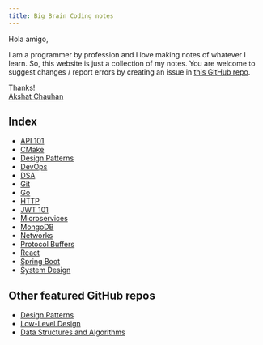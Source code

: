 ```yaml
---
title: Big Brain Coding notes
---
```


Hola amigo,

I am a programmer by profession and I love making notes of whatever I learn. So, this website is just a collection of my notes. You are welcome to suggest changes / report errors by creating an issue in [this GitHub repo](https://github.com/akormous/engineering-notes/issues/new).

Thanks!<br/>
[Akshat Chauhan](https://twitter.com/akormous)


## Index

- [API 101](./API101/Introduction.md)
- [CMake](./CMake/Introduction.md)
- [Design Patterns](./Design%20Patterns/Design%20Patterns.md)
- [DevOps](./DevOps/Introduction.md)
- [DSA](./DSA/Dynamic%20Programming.md)
- [Git](./Git/Introduction.md)
- [Go](./Go/Introduction.md)
- [HTTP](./HTTP/Introduction.md)
- [JWT 101](./JWT101/Introduction.md)
- [Microservices](./Microservices/Introduction.md)
- [MongoDB](./MongoDB/Introduction.md)
- [Networks](./Networks/nginx.md)
- [Protocol Buffers](./ProtocolBuffers/Introduction.md)
- [React](./React/Introduction.md)
- [Spring Boot](./SpringBoot/Introduction.md)
- [System Design](./SystemDesign/Introduction.md)

## Other featured GitHub repos

- [Design Patterns](https://github.com/akormous/design-patterns)
- [Low-Level Design](https://github.com/akormous/LLD)
- [Data Structures and Algorithms](https://github.com/akormous/dsa)
